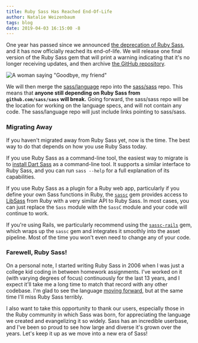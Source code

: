 ```yaml
---
title: Ruby Sass Has Reached End-Of-Life
author: Natalie Weizenbaum
tags: blog
date: 2019-04-03 16:15:00 -8
---
```


One year has passed since we announced [the deprecation of Ruby
Sass](/blog/ruby-sass-is-deprecated), and it has now officially reached its
end-of-life. We will release one final version of the Ruby Sass gem that will
print a warning indicating that it's no longer receiving updates, and then
archive [the GitHub repository](https://github.com/sass/ruby-sass).

![A woman saying "Goodbye, my friend"](/assets/img/blog/020-goodbye.gif)

We will then merge the [sass/language](https://github.com/sass/language) repo
into the [sass/sass](https://github.com/sass/sass) repo. This means that
**anyone still depending on Ruby Sass from `github.com/sass/sass` will break.**
Going forward, the sass/sass repo will be the location for working on the
language specs, and will not contain any code. The sass/language repo will just
include links pointing to sass/sass.

### Migrating Away

If you haven't migrated away from Ruby Sass yet, now is the time. The best way
to do that depends on how you use Ruby Sass today.

If you use Ruby Sass as a command-line tool, the easiest way to migrate is to
[install Dart Sass](/install) as a command-line tool. It supports a similar
interface to Ruby Sass, and you can run `sass --help` for a full explanation of
its capabilities.

If you use Ruby Sass as a plugin for a Ruby web app, particularly if you define
your own Sass functions in Ruby, the
[`sassc`](https://github.com/sass/sassc-ruby) gem provides access to
[LibSass](/libsass) from Ruby with a very similar API to Ruby Sass. In most
cases, you can just replace the `Sass` module with the `SassC` module and your
code will continue to work.

If you're using Rails, we particularly recommend using the
[`sassc-rails`](https://github.com/sass/sassc-rails) gem, which wraps up the
`sassc` gem and integrates it smoothly into the asset pipeline. Most of the time
you won't even need to change any of your code.

### Farewell, Ruby Sass!

On a personal note, I started writing Ruby Sass in 2006 when I was just a
college kid coding in between homework assignments. I've worked on it (with
varying degrees of focus) continuously for the last 13 years, and I expect it'll
take me a long time to match that record with any other codebase. I'm glad to
see the language [moving forward](/blog/announcing-dart-sass), but at the same
time I'll miss Ruby Sass terribly.

I also want to take this opportunity to thank our users, especially those in the
Ruby community in which Sass was born, for appreciating the language we created
and evangelizing it so widely. Sass has an incredible userbase, and I've been so
proud to see how large and diverse it's grown over the years. Let's keep it up
as we move into a new era of Sass!

